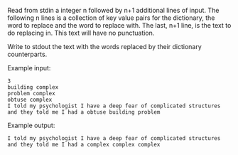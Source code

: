 Read from stdin a integer n followed by n+1 additional lines of input. The following n lines is a collection of key value pairs for the dictionary, the word to replace and the word to replace with. The last, n+1 line, is the text to do replacing in. This text will have no punctuation. 

Write to stdout the text with the words replaced by their dictionary counterparts.

Example input:
```
3
building complex
problem complex
obtuse complex
I told my psychologist I have a deep fear of complicated structures and they told me I had a obtuse building problem
```

Example output:
```
I told my psychologist I have a deep fear of complicated structures and they told me I had a complex complex complex
```
